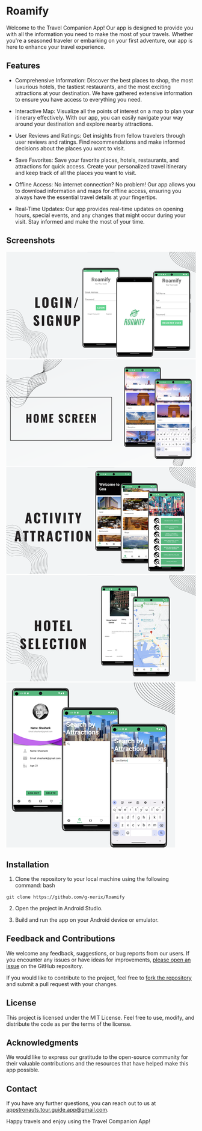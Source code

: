 # Roamify
Welcome to the Travel Companion App! Our app is designed to provide you with all the information you need to make the most of your travels. Whether you're a seasoned traveler or embarking on your first adventure, our app is here to enhance your travel experience.

## Features
  - Comprehensive Information: Discover the best places to shop, the most luxurious hotels, the tastiest restaurants, and the most exciting attractions at your destination. We have gathered extensive information to ensure you have access to everything you need.

  - Interactive Map: Visualize all the points of interest on a map to plan your itinerary effectively. With our app, you can easily navigate your way around your destination and explore nearby attractions.

  - User Reviews and Ratings: Get insights from fellow travelers through user reviews and ratings. Find recommendations and make informed decisions about the places you want to visit.

  - Save Favorites: Save your favorite places, hotels, restaurants, and attractions for quick access. Create your personalized travel itinerary and keep track of all the places you want to visit.

  - Offline Access: No internet connection? No problem! Our app allows you to download information and maps for offline access, ensuring you always have the essential travel details at your fingertips.

  - Real-Time Updates: Our app provides real-time updates on opening hours, special events, and any changes that might occur during your visit. Stay informed and make the most of your time.

## Screenshots

![alt text](/Screenshot/Picture1.png)
![alt text](/Screenshot/Picture2.png)
![alt text](/Screenshot/Picture3.png)
![alt text](/Screenshot/Picture4.png)
![alt text](/Screenshot/Picture5.png)

## Installation
  1. Clone the repository to your local machine using the following command:
bash

    git clone https://github.com/g-nerix/Roamify
  2. Open the project in Android Studio.

  3. Build and run the app on your Android device or emulator.

## Feedback and Contributions
We welcome any feedback, suggestions, or bug reports from our users. If you encounter any issues or have ideas for improvements, [please open an issue](https://github.com/g-nerix/Roamify/issues) on the GitHub repository.

If you would like to contribute to the project, feel free to [fork the repository](https://github.com/g-nerix/Roamify/fork) and submit a pull request with your changes.

## License
This project is licensed under the MIT License. Feel free to use, modify, and distribute the code as per the terms of the license.

## Acknowledgments
We would like to express our gratitude to the open-source community for their valuable contributions and the resources that have helped make this app possible.

## Contact
If you have any further questions, you can reach out to us at appstronauts.tour.guide.app@gmail.com.

Happy travels and enjoy using the Travel Companion App!
